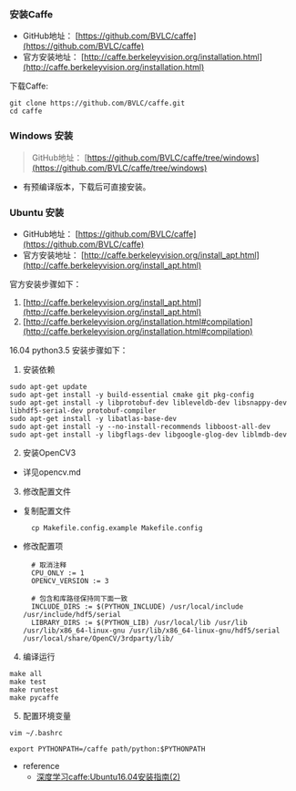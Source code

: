 ### 安装Caffe

* GitHub地址： [https://github.com/BVLC/caffe](https://github.com/BVLC/caffe)
* 官方安装地址： [http://caffe.berkeleyvision.org/installation.html](http://caffe.berkeleyvision.org/installation.html)

下载Caffe:
  ```
  git clone https://github.com/BVLC/caffe.git
  cd caffe
  ```


### Windows 安装

> GitHub地址： [https://github.com/BVLC/caffe/tree/windows](https://github.com/BVLC/caffe/tree/windows)

* 有预编译版本，下载后可直接安装。


### Ubuntu 安装

* GitHub地址： [https://github.com/BVLC/caffe](https://github.com/BVLC/caffe)
* 官方安装地址： [http://caffe.berkeleyvision.org/install_apt.html](http://caffe.berkeleyvision.org/install_apt.html)

官方安装步骤如下：
1. [http://caffe.berkeleyvision.org/install_apt.html](http://caffe.berkeleyvision.org/install_apt.html)
2. [http://caffe.berkeleyvision.org/installation.html#compilation](http://caffe.berkeleyvision.org/installation.html#compilation)

16.04 python3.5 安装步骤如下：
1. 安装依赖
  ```
  sudo apt-get update
  sudo apt-get install -y build-essential cmake git pkg-config
  sudo apt-get install -y libprotobuf-dev libleveldb-dev libsnappy-dev libhdf5-serial-dev protobuf-compiler
  sudo apt-get install -y libatlas-base-dev
  sudo apt-get install -y --no-install-recommends libboost-all-dev
  sudo apt-get install -y libgflags-dev libgoogle-glog-dev liblmdb-dev
  ```

2. 安装OpenCV3
  * 详见opencv.md

3. 修改配置文件
  * 复制配置文件
    ```
      cp Makefile.config.example Makefile.config
    ```
  * 修改配置项
    ```
      # 取消注释
      CPU_ONLY := 1
      OPENCV_VERSION := 3
 
      # 包含和库路径保持同下面一致
      INCLUDE_DIRS := $(PYTHON_INCLUDE) /usr/local/include /usr/include/hdf5/serial
      LIBRARY_DIRS := $(PYTHON_LIB) /usr/local/lib /usr/lib /usr/lib/x86_64-linux-gnu /usr/lib/x86_64-linux-gnu/hdf5/serial /usr/local/share/OpenCV/3rdparty/lib/
    ```
4. 编译运行
  ```
  make all
  make test
  make runtest
  make pycaffe
  ```
  
5. 配置环境变量
  ```
  vim ~/.bashrc
  ```
  ```
  export PYTHONPATH=/caffe path/python:$PYTHONPATH
  ```
  

* reference
  * [深度学习caffe:Ubuntu16.04安装指南(2)](http://www.cnblogs.com/AbcFly/p/6306201.html)

